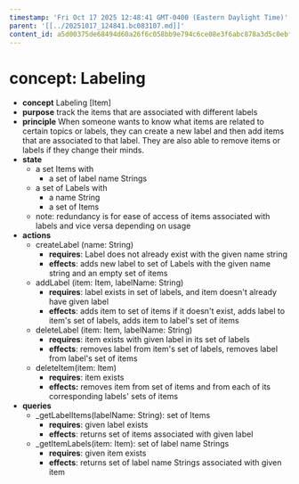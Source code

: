 ```yaml
---
timestamp: 'Fri Oct 17 2025 12:48:41 GMT-0400 (Eastern Daylight Time)'
parent: '[[../20251017_124841.bc083107.md]]'
content_id: a5d00375de68494d60a26f6c058bb9e794c6ce08e3f6abc878a3d5c0ebf63e89
---
```


# concept: Labeling

* **concept** Labeling \[Item]
* **purpose** track the items that are associated with different labels
* **principle** When someone wants to know what items are related to certain topics or labels, they can create a new label and then add items that are associated to that label. They are also able to remove items or labels if they change their minds.
* **state**
  * a set Items with
    * a set of label name Strings
  * a set of Labels with
    * a name String
    * a set of Items
  * note: redundancy is for ease of access of items associated with labels and vice versa depending on usage
* **actions**
  * createLabel (name: String)
    * **requires**: Label does not already exist with the given name string
    * **effects**: adds new label to set of Labels with the given name string and an empty set of items
  * addLabel (item: Item, labelName: String)
    * **requires**: label exists in set of labels, and item doesn't already have given label
    * **effects**: adds item to set of items if it doesn't exist, adds label to item's set of labels, adds item to label's set of items
  * deleteLabel (item: Item, labelName: String)
    * **requires**: item exists with given label in its set of labels
    * **effects**: removes label from item's set of labels, removes label from label's set of items
  * deleteItem(item: Item)
    * **requires**:  item exists
    * **effects:** removes item from set of items and from each of its corresponding labels' sets of items
* **queries**
  * \_getLabelItems(labelName: String): set of Items
    * **requires**: given label exists
    * **effects**: returns set of items associated with given label
  * \_getItemLabels(item: Item): set of label name Strings
    * **requires**: given item exists
    * **effects**: returns set of label name Strings associated with given item
